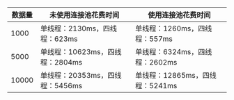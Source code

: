 | 数据量 | 未使用连接池花费时间 | 使用连接池花费时间 |
| --- | --- | --- |
| 1000 | 单线程：2130ms，四线程：623ms | 单线程：1260ms，四线程：557ms |
| 5000 | 单线程：10623ms，四线程：2804ms | 单线程：6324ms，四线程：2602ms |
| 10000 | 单线程：20353ms，四线程：5456ms | 单线程：12865ms，四线程：5241ms |

